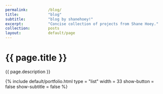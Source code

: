 ```yaml
---
permalink:         /blog/
title:             "blog"
subtitle:          "blog by shanehoey!"
excerpt:           "Concise collection of projects from Shane Hoey."
collection:        posts
layout:            default/page
---
```


# {{ page.title }}

{{ page.description }}

{% include default/portfolio.html type = "list" width = 33 show-button = false show-subtitle = false %}

